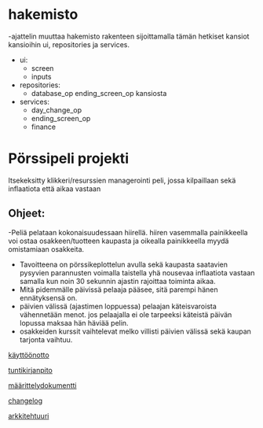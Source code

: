 # hakemisto
-ajattelin muuttaa hakemisto rakenteen sijoittamalla tämän hetkiset kansiot kansioihin ui, repositories ja services.
- ui:
  - screen
  - inputs
- repositories:
  - database_op ending_screen_op kansiosta
- services:
  - day_change_op
  - ending_screen_op
  - finance

# Pörssipeli projekti
Itsekeksitty klikkeri/resurssien managerointi peli, jossa kilpaillaan sekä inflaatiota että aikaa vastaan

## Ohjeet:
-Peliä pelataan kokonaisuudessaan hiirellä. hiiren vasemmalla painikkeella voi ostaa osakkeen/tuotteen kaupasta ja oikealla painikkeella myydä omistamiaan osakkeita. 
- Tavoitteena on pörssikeplottelun avulla sekä kaupasta saatavien pysyvien parannusten voimalla taistella yhä nousevaa inflaatiota vastaan samalla kun noin 30 sekunnin ajastin rajoittaa toiminta aikaa.
- Mitä pidemmälle päivissä pelaaja pääsee, sitä parempi hänen ennätyksensä on.
- päivien välissä (ajastimen loppuessa) pelaajan käteisvaroista vähennetään menot. jos pelaajalla ei ole tarpeeksi käteistä päivän lopussa maksaa hän häviää pelin.
- osakkeiden kurssit vaihtelevat melko villisti päivien välissä sekä kaupan tarjonta vaihtuu.

[käyttöönotto](dokumentaatio/käyttöohjeet.md)

[tuntikirjanpito](dokumentaatio/tuntikirjanpito.md)


[määrittelydokumentti](dokumentaatio/vaatimusmaarittely.md)


[changelog](dokumentaatio/changelog.md)

[arkkitehtuuri](dokumentaatio/arkkitehtuuri.md)
